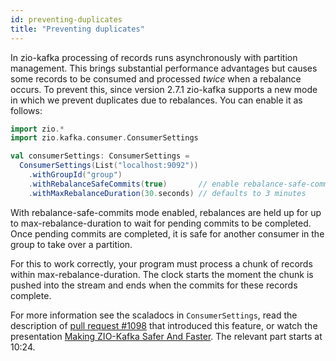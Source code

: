 ```yaml
---
id: preventing-duplicates
title: "Preventing duplicates"
---
```


In zio-kafka processing of records runs asynchronously with partition management. This brings substantial performance
advantages but causes some records to be consumed and processed _twice_ when a rebalance occurs. To prevent this,
since version 2.7.1 zio-kafka supports a new mode in which we prevent duplicates due to rebalances. You can enable it
as follows:

```scala
import zio.*
import zio.kafka.consumer.ConsumerSettings

val consumerSettings: ConsumerSettings =
  ConsumerSettings(List("localhost:9092"))
    .withGroupId("group")
    .withRebalanceSafeCommits(true)       // enable rebalance-safe-commits mode
    .withMaxRebalanceDuration(30.seconds) // defaults to 3 minutes
```

With rebalance-safe-commits mode enabled, rebalances are held up for up to max-rebalance-duration to wait for pending
commits to be completed. Once pending commits are completed, it is safe for another consumer in the group to take over
a partition.

For this to work correctly, your program must process a chunk of records within max-rebalance-duration. The clock
starts the moment the chunk is pushed into the stream and ends when the commits for these records complete.

For more information see the scaladocs in `ConsumerSettings`, read the description of
[pull request #1098](https://github.com/zio/zio-kafka/pull/1098) that introduced this feature, or watch the presentation
[Making ZIO-Kafka Safer And Faster](https://www.youtube.com/watch?v=MJoRwEyyVxM). The relevant part starts at 10:24.
